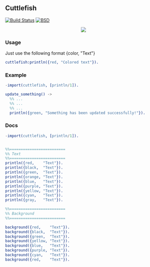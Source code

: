 
Cuttlefish
-----------
[![Build Status](https://travis-ci.org/lk-geimfari/cuttlefish.svg?branch=master)](https://travis-ci.org/lk-geimfari/cuttlefish)
[![BSD](https://img.shields.io/pypi/l/Django.svg?maxAge=2592000)](https://github.com/lkgeimfari/cuttlefish/blob/master/LICENSE)

<p align="center">
  <img src="https://raw.githubusercontent.com/lk-geimfari/cuttlefish/master/other/logo.png">
</p>


### Usage
Just use the following format {color, "Text"}
```erlang
cuttlefish:println({red, "Colored text"}).
```

### Example
```erlang
-import(cuttlefish, [println/1]).

update_something() ->
  %% ...
  %% ...
  %% ...
  println({green, "Something has been updated successfully!"}).
```

### Docs

```erlang
-import(cuttlefish, [println/1]).


%%=========================
%% Text
%%=========================
println({red,    "Text"}).
println({black,  "Text"}).
println({green,  "Text"}).
println({orange, "Text"}).
println({blue,   "Text"}).
println({purple, "Text"}).
println({yellow, "Text"}).
println({cyan,   "Text"}).
println({gray,   "Text"}).

%%=========================
%% Background
%%=========================

background({red,    "Text"}).
background({black,  "Text"}).
background({green,  "Text"}).
background({yellow, "Text"}).
background({blue,   "Text"}).
background({purple, "Text"}).
background({cyan,   "Text"}).
background({red,    "Text"}).

```
